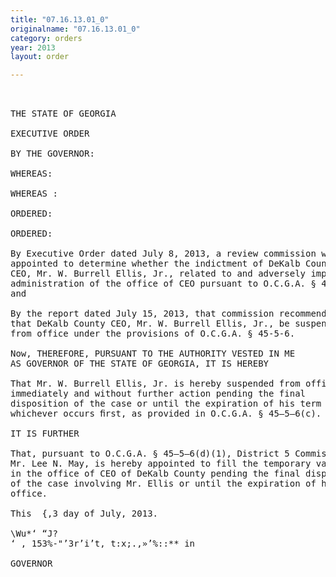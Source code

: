 ```yaml
---
title: "07.16.13.01_0"
originalname: "07.16.13.01_0"
category: orders
year: 2013
layout: order

---
```

<pre>
 

THE STATE OF GEORGIA

EXECUTIVE ORDER

BY THE GOVERNOR:

WHEREAS:

WHEREAS :

ORDERED:

ORDERED:

By Executive Order dated July 8, 2013, a review commission was
appointed to determine whether the indictment of DeKalb County
CEO, Mr. W. Burrell Ellis, Jr., related to and adversely impacts the
administration of the office of CEO pursuant to O.C.G.A. § 45-5-6;
and

By the report dated July 15, 2013, that commission recommended
that DeKalb County CEO, Mr. W. Burrell Ellis, Jr., be suspended
from office under the provisions of O.C.G.A. § 45-5-6.

Now, THEREFORE, PURSUANT TO THE AUTHORITY VESTED IN ME
AS GOVERNOR OF THE STATE OF GEORGIA, IT IS HEREBY

That Mr. W. Burrell Ellis, Jr. is hereby suspended from office
immediately and without further action pending the final
disposition of the case or until the expiration of his term of office,
whichever occurs ﬁrst, as provided in O.C.G.A. § 45—5—6(c).

IT IS FURTHER

That, pursuant to O.C.G.A. § 45—5—6(d)(1), District 5 Commissioner,
Mr. Lee N. May, is hereby appointed to fill the temporary vacancy
in the office of CEO of DeKalb County pending the final disposition
of the case involving Mr. Ellis or until the expiration of his term of
office.

This  {,3 day of July, 2013.

\Wu*‘ “J? 
‘ , 153%-"’3r’i’t, t:x;.,»’%::** in

GOVERNOR

</pre>
